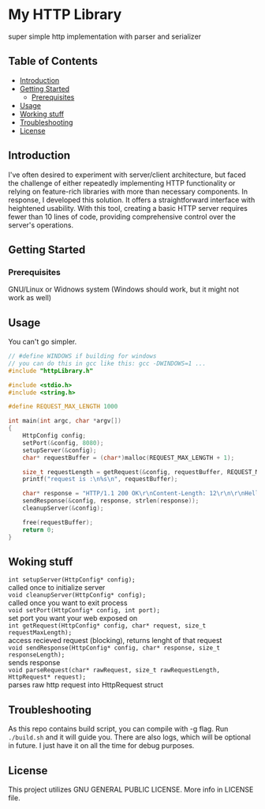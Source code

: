 # My HTTP Library

super simple http implementation with parser and serializer

## Table of Contents
- [Introduction](#introduction)
- [Getting Started](#getting-started)
  - [Prerequisites](#prerequisites)
- [Usage](#usage)
- [Working stuff](#working-stuff)
- [Troubleshooting](#troubleshooting)
- [License](#license)

## Introduction

I've often desired to experiment with server/client architecture, but faced the challenge of either repeatedly implementing HTTP functionality or relying on feature-rich libraries with more than necessary components. In response, I developed this solution. It offers a straightforward interface with heightened usability. With this tool, creating a basic HTTP server requires fewer than 10 lines of code, providing comprehensive control over the server's operations.

## Getting Started

### Prerequisites

GNU/Linux or Widnows system (Windows should work, but it might not work as well)

## Usage

You can't go simpler.  
```c
// #define WINDOWS if building for windows
// you can do this in gcc like this: gcc -DWINDOWS=1 ...
#include "httpLibrary.h"

#include <stdio.h>
#include <string.h>

#define REQUEST_MAX_LENGTH 1000

int main(int argc, char *argv[])
{
    HttpConfig config;
    setPort(&config, 8080);
    setupServer(&config);
    char* requestBuffer = (char*)malloc(REQUEST_MAX_LENGTH + 1);

    size_t requestLength = getRequest(&config, requestBuffer, REQUEST_MAX_LENGTH);
    printf("request is :\n%s\n", requestBuffer);

    char* response = "HTTP/1.1 200 OK\r\nContent-Length: 12\r\n\r\nHello, World!";
    sendResponse(&config, response, strlen(response));
    cleanupServer(&config);

    free(requestBuffer);
    return 0;
}
```

## Woking stuff

`int setupServer(HttpConfig* config);`  
called once to initialize server  
`void cleanupServer(HttpConfig* config);`  
called once you want to exit process  
`void setPort(HttpConfig* config, int port);`  
set port you want your web exposed on  
`int getRequest(HttpConfig* config, char* request, size_t requestMaxLength);`  
access recieved request (blocking), returns lenght of that request  
`void sendResponse(HttpConfig* config, char* response, size_t responseLength);`  
sends response  
`void parseRequest(char* rawRequest, size_t rawRequestLength, HttpRequest* request);`  
parses raw http request into HttpRequest struct  

## Troubleshooting

As this repo contains build script, you can compile with -g flag. Run `./build.sh` and it will guide you.
There are also logs, which will be optional in future. I just have it on all the time for debug purposes.

## License

This project utilizes GNU GENERAL PUBLIC LICENSE. More info in LICENSE file.
